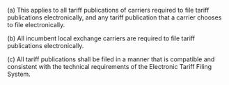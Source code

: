 (a) This applies to all tariff publications of carriers required to file tariff publications electronically, and any tariff publication that a carrier chooses to file electronically.

(b) All incumbent local exchange carriers are required to file tariff publications electronically.

(c) All tariff publications shall be filed in a manner that is compatible and consistent with the technical requirements of the Electronic Tariff Filing System.

